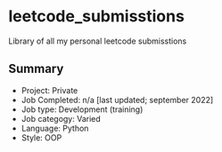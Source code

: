 # leetcode_submisstions
Library of all my personal leetcode submisstions


## Summary
- Project:        Private
- Job Completed:  n/a [last updated; september 2022]
- Job type:				Development (training)
- Job categogy:		Varied
- Language:				Python
- Style:          OOP
